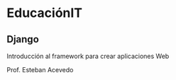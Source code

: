 # EducaciónIT

## Django

Introducción al framework para crear aplicaciones Web

Prof. Esteban Acevedo